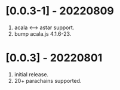 # [0.0.3-1] - 20220809
1. acala <--> astar support.
2. bump acala.js 4.1.6-23.

# [0.0.3] - 20220801
1. initial release.
2. 20+ parachains supported.
